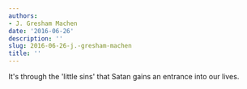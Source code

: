 ```yaml
---
authors:
- J. Gresham Machen
date: '2016-06-26'
description: ''
slug: 2016-06-26-j.-gresham-machen
title: ''
---
```

It's through the 'little sins' that Satan gains an entrance into our lives.



